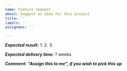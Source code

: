 ```yaml
---
name: Feature request
about: Suggest an idea for this project
title: ''
labels: ''
assignees: ''

---
```


***Expected result:***
1.
2.
3.

***Expected delivery time:***
? weeks

***Comment: "Assign this to me", if you wish to pick this up***
